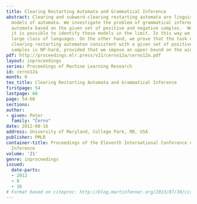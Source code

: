 ```yaml
---
title: Clearing Restarting Automata and Grammatical Inference
abstract: Clearing and subword-clearing restarting automata are linguistically motivated
  models of automata. We investigate the problem of grammatical inference for such
  automata based on the given set of positive and negative samples.  We show that
  it is possible to identify these models in the limit. In this way we can learn a
  large class of languages. On the other hand, we prove that the task of finding a
  clearing restarting automaton consistent with a given set of positive and negative
  samples is NP-hard, provided that we impose an upper bound on the width of its instructions.
pdf: http://proceedings.mlr.press/v21/cerno12a/cerno12a.pdf
layout: inproceedings
series: Proceedings of Machine Learning Research
id: cerno12a
month: 0
tex_title: Clearing Restarting Automata and Grammatical Inference
firstpage: 54
lastpage: 68
page: 54-68
sections: 
author:
- given: Peter
  family: "Černo"
date: 2012-08-16
address: University of Maryland, College Park, MD, USA
publisher: PMLR
container-title: Proceedings of the Eleventh International Conference on Grammatical
  Inference
volume: '21'
genre: inproceedings
issued:
  date-parts:
  - 2012
  - 8
  - 16
# Format based on citeproc: http://blog.martinfenner.org/2013/07/30/citeproc-yaml-for-bibliographies/
---
```

